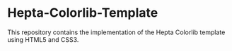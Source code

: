 # Hepta-Colorlib-Template
This repository contains the implementation of the Hepta Colorlib template using HTML5 and CSS3.
